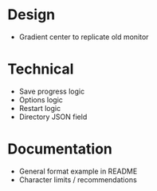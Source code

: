 # Design
- Gradient center to replicate old monitor

# Technical
- Save progress logic
- Options logic
- Restart logic
- Directory JSON field

# Documentation
- General format example in README
- Character limits / recommendations
